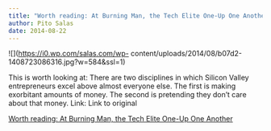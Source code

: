```yaml
---
title: "Worth reading: At Burning Man, the Tech Elite One-Up One Another"
author: Pito Salas
date: 2014-08-22
---
```




![](https://i0.wp.com/salas.com/wp-
content/uploads/2014/08/b07d2-1408723086316.jpg?w=584&ssl=1)

This is worth looking at: There are two disciplines in which Silicon Valley
entrepreneurs excel above almost everyone else. The first is making exorbitant
amounts of money. The second is pretending they don’t care about that money.
Link: Link to original


[Worth reading: At Burning Man, the Tech Elite One-Up One Another](None)

